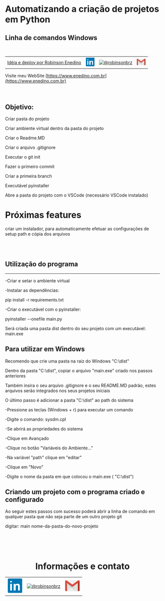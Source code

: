 

# Automatizando a criação de projetos em Python
##  Linha de comandos Windows

<br>
  <div align="center">
    <table>
      </tr>
            <td>
                <a  href="https://www.linkedin.com/in/robinsonbrz/">
                Idéia e deploy por Robinson Enedino
            </td>
        <td>
            <a  href="https://www.linkedin.com/in/robinsonbrz/">
            <img src="https://raw.githubusercontent.com/robinsonbrz/robinsonbrz/main/static/img/linkedin.png" width="30" height="30">
        </td>
        <td>
            <a  href="https://www.linkedin.com/in/robinsonbrz/">
            <img  src="https://avatars.githubusercontent.com/u/18150643?s=96&amp;v=4" alt="@robinsonbrz" width="30" height="30">
        </td>
        <td>
            <a href="mailto:robinsonbrz@gmail.com">
            <img src="https://raw.githubusercontent.com/robinsonbrz/robinsonbrz/main/static/img/gmail.png" width="30" height="30" ></a>
        </td>
      </tr>
    </table>
  </div>

Visite meu WebSite [https://www.enedino.com.br](https://www.enedino.com.br)
  <br><br><br>

## Objetivo:

Criar pasta do projeto 

Criar ambiente virtual dentro da pasta do projeto

Criar o Readme.MD

Criar o arquivo .gitignore

Executar o git init

Fazer o primeiro commit

Criar a primeira branch

Executável pyinstaller

Abre a pasta do projeto com o VSCode (necessário VSCode instalado)




# Próximas features

criar um instalador, para automaticamente efetuar as configurações de setup path e cópia dos arquivos

<br>
<br>

## Utilização do programa 
_______________________

-Criar e setar o ambiente virtual

-Instalar as dependências:

pip install -r requirements.txt

-Criar o executável com o pyinstaller:

pyinstaller --onefile main.py

Será criada uma pasta dist dentro do seu projeto com um executável: main.exe

## Para utilizar em Windows

Recomendo que crie uma pasta na raiz do Windows "C:\dist"

Dentro da pasta "C:\dist", copiar o arquivo "main.exe" criado nos passos anteriores

Também insira o seu arquivo .gitignore e o seu README.MD padrão, estes arquivos serão integrados nos seus projetos iniciais

O último passo é adicionar a pasta "C:\dist" ao path do sistema

-Pressione as teclas (Windows + r) para executar um comando

-Digite o comando: sysdm.cpl

-Se abrirá as propriedades do sistema

-Clique em Avançado

-Clique no botão "Variáveis do Ambiente..."

-Na variável "path" clique em "editar"

-Clique em "Novo"

-Digite o nome da pasta em que colocou o main.exe ( "C:\dist")

## Criando um projeto com o programa criado e configurado

Ao seguir estes passos com sucesso poderá abrir a linha de comando em qualquer pasta que não seja parte de um outro projeto git

digitar: main nome-da-pasta-do-novo-projeto



<br>
<br>
<br>



<h1 align="center"> Informações e contato </h1> 
  <div align="center">
    <table>
        </tr>
            <td>
                <a  href="https://www.linkedin.com/in/robinsonbrz/">
                <img src="https://raw.githubusercontent.com/robinsonbrz/robinsonbrz/main/static/img/linkedin.png" width="50" height="50">
            </td>
            <td>
                <a  href="https://www.linkedin.com/in/robinsonbrz/">
                <img  src="https://avatars.githubusercontent.com/u/18150643?s=96&amp;v=4" alt="@robinsonbrz" width="30" height="30">
            </td>
            <td>
                <a href="https://www.enedino.com.br/contato">
                <img src="https://raw.githubusercontent.com/robinsonbrz/robinsonbrz/main/static/img/gmail.png" width="50" height="50">
            </td>
        </tr>
    </table> 
  </div>